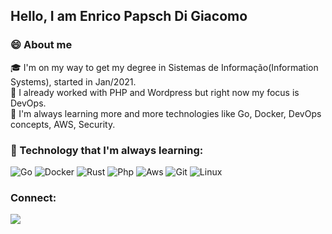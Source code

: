 ## Hello, I am Enrico Papsch Di Giacomo

### 😄 About me

🎓 I'm on my way to get my degree in Sistemas de Informação(Information Systems), started in Jan/2021.</br>
📖 I already worked with PHP and Wordpress but right now my focus is DevOps.</br>
🌵 I'm always learning more and more technologies like Go, Docker, DevOps concepts, AWS, Security.</br>

### 🚀 Technology that I'm always learning:</br>

![Go](https://img.shields.io/badge/Go-00ADD8?style=for-the-badge&logo=go&logoColor=white) 
![Docker](https://img.shields.io/badge/Docker-2496ED?style=for-the-badge&logo=docker&logoColor=white) 
![Rust](https://img.shields.io/badge/Rust-000000?style=for-the-badge&logo=rust&logoColor=white) 
![Php](https://img.shields.io/badge/PHP-777BB4?style=for-the-badge&logo=php&logoColor=white) 
![Aws](https://img.shields.io/badge/Amazon_AWS-232F3E?style=for-the-badge&logo=amazon-aws&logoColor=white)
![Git](https://img.shields.io/badge/Git-E34F26?style=for-the-badge&logo=git&logoColor=white)
![Linux](https://img.shields.io/badge/Linux-E34F26?style=for-the-badge&logo=linux&logoColor=black)

### Connect:
<a href="https://www.linkedin.com/in/enrico-papsch-di-giacomo-418427207/"><img src="https://img.shields.io/badge/LinkedIn-0077B5?style=for-the-badge&logo=linkedin&logoColor=white"  href="https://www.linkedin.com/in/enrico-papsch-di-giacomo-418427207/"/></a>

